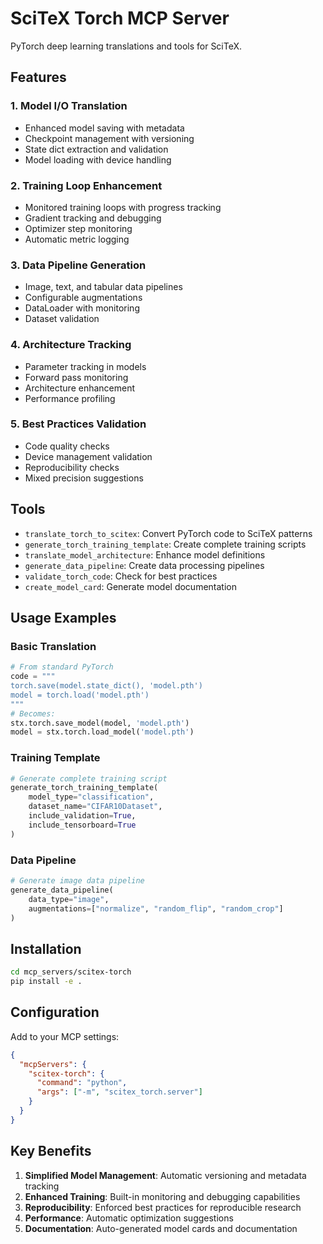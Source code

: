 # SciTeX Torch MCP Server

PyTorch deep learning translations and tools for SciTeX.

## Features

### 1. Model I/O Translation
- Enhanced model saving with metadata
- Checkpoint management with versioning
- State dict extraction and validation
- Model loading with device handling

### 2. Training Loop Enhancement
- Monitored training loops with progress tracking
- Gradient tracking and debugging
- Optimizer step monitoring
- Automatic metric logging

### 3. Data Pipeline Generation
- Image, text, and tabular data pipelines
- Configurable augmentations
- DataLoader with monitoring
- Dataset validation

### 4. Architecture Tracking
- Parameter tracking in models
- Forward pass monitoring
- Architecture enhancement
- Performance profiling

### 5. Best Practices Validation
- Code quality checks
- Device management validation
- Reproducibility checks
- Mixed precision suggestions

## Tools

- `translate_torch_to_scitex`: Convert PyTorch code to SciTeX patterns
- `generate_torch_training_template`: Create complete training scripts
- `translate_model_architecture`: Enhance model definitions
- `generate_data_pipeline`: Create data processing pipelines
- `validate_torch_code`: Check for best practices
- `create_model_card`: Generate model documentation

## Usage Examples

### Basic Translation
```python
# From standard PyTorch
code = """
torch.save(model.state_dict(), 'model.pth')
model = torch.load('model.pth')
"""
# Becomes:
stx.torch.save_model(model, 'model.pth')
model = stx.torch.load_model('model.pth')
```

### Training Template
```python
# Generate complete training script
generate_torch_training_template(
    model_type="classification",
    dataset_name="CIFAR10Dataset",
    include_validation=True,
    include_tensorboard=True
)
```

### Data Pipeline
```python
# Generate image data pipeline
generate_data_pipeline(
    data_type="image",
    augmentations=["normalize", "random_flip", "random_crop"]
)
```

## Installation

```bash
cd mcp_servers/scitex-torch
pip install -e .
```

## Configuration

Add to your MCP settings:
```json
{
  "mcpServers": {
    "scitex-torch": {
      "command": "python",
      "args": ["-m", "scitex_torch.server"]
    }
  }
}
```

## Key Benefits

1. **Simplified Model Management**: Automatic versioning and metadata tracking
2. **Enhanced Training**: Built-in monitoring and debugging capabilities
3. **Reproducibility**: Enforced best practices for reproducible research
4. **Performance**: Automatic optimization suggestions
5. **Documentation**: Auto-generated model cards and documentation